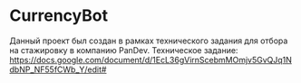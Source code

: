 # CurrencyBot
Данный проект был создан в рамках технического задания для отбора на стажировку в компанию PanDev.
Техническое задание: https://docs.google.com/document/d/1EcL36gVirnScebmMOmjv5GvQJq1NdbNP_NF55fCWb_Y/edit#
